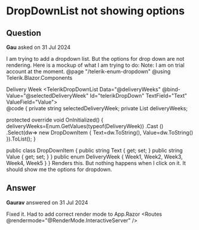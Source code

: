 # DropDownList not showing options

## Question

**Gau** asked on 31 Jul 2024

I am trying to add a dropdown list. But the options for drop down are not rendering. Here is a mockup of what I am trying to do: Note: I am on trial account at the moment. @page "/telerik-enum-dropdown"
@using Telerik.Blazor.Components <div class="form-group"> <label for="telerikDropDown"> Delivery Week </label> <TelerikDropDownList Data="@deliveryWeeks" @bind-Value="@selectedDeliveryWeek" Id="telerikDropDown" TextField="Text" ValueField="Value"> </TelerikDropDownList> </div> @code {
private string selectedDeliveryWeek;
private List <DropDownItem> deliveryWeeks;

protected override void OnInitialized()
{
deliveryWeeks=Enum.GetValues(typeof(DeliveryWeek))
.Cast <DeliveryWeek> ()
.Select(dw=> new DropDownItem
{
Text=dw.ToString(),
Value=dw.ToString()
}).ToList();
}

public class DropDownItem
{
public string Text { get; set; }
public string Value { get; set; }
}
public enum DeliveryWeek
{
Week1,
Week2,
Week3,
Week4,
Week5
}
} Renders this. But nothing happens when I click on it. It should show me the options for dropdown.

## Answer

**Gaurav** answered on 31 Jul 2024

Fixed it. Had to add correct render mode to App.Razor <Routes @rendermode="@RenderMode.InteractiveServer" />
